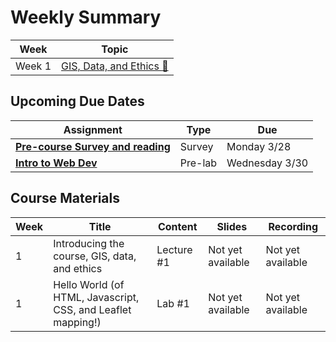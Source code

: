# Weekly Summary

|Week|Topic|
|----|-----|
|Week 1|[GIS, Data, and Ethics :link:](week01.md)|

## Upcoming Due Dates

|Assignment|Type|Due|
|-----------|----|---|
|[**Pre-course Survey and reading**](../assignments/week0.md)|Survey|Monday 3/28|
|[**Intro to Web Dev**](../assignments/week1/prelab.md)|Pre-lab|Wednesday 3/30|

## Course Materials
|Week | Title | Content | Slides | Recording |
|-----|-------|------|--------|-----------|
|1|Introducing the course, GIS, data, and ethics|Lecture #1|Not yet available|Not yet available|
|1|Hello World (of HTML, Javascript, CSS, and Leaflet mapping!)|Lab #1|Not yet available|Not yet available|